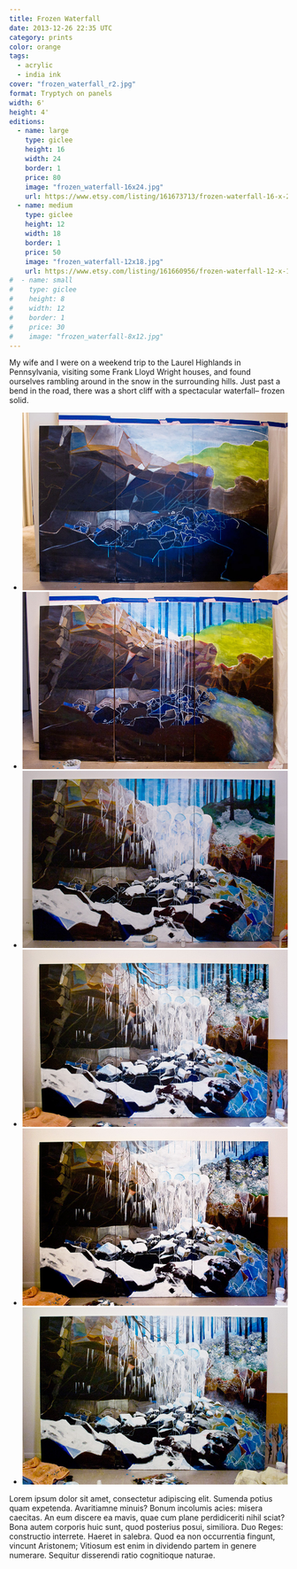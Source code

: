 ```yaml
---
title: Frozen Waterfall
date: 2013-12-26 22:35 UTC
category: prints
color: orange
tags:
  - acrylic
  - india ink
cover: "frozen_waterfall_r2.jpg"
format: Tryptych on panels
width: 6'
height: 4'
editions:
  - name: large
    type: giclee
    height: 16
    width: 24
    border: 1
    price: 80
    image: "frozen_waterfall-16x24.jpg"
    url: https://www.etsy.com/listing/161673713/frozen-waterfall-16-x-24-art-print
  - name: medium
    type: giclee
    height: 12
    width: 18
    border: 1
    price: 50
    image: "frozen_waterfall-12x18.jpg"
    url: https://www.etsy.com/listing/161660956/frozen-waterfall-12-x-18-art-print
#  - name: small
#    type: giclee
#    height: 8
#    width: 12
#    border: 1
#    price: 30
#    image: "frozen_waterfall-8x12.jpg"
---
```


My wife and I were on a weekend trip to the Laurel Highlands in Pennsylvania, visiting some Frank Lloyd Wright houses, and found ourselves rambling around in the snow in the surrounding hills. Just past a bend in the road, there was a short cliff with a spectacular waterfall– frozen solid.

- ![Frozen Waterfall, in-progress](frozen_waterfall/process01.jpg)
- ![Frozen Waterfall, in-progress](frozen_waterfall/process02.jpg)
- ![Frozen Waterfall, in-progress](frozen_waterfall/process03.jpg)
- ![Frozen Waterfall, in-progress](frozen_waterfall/process04.jpg)
- ![Frozen Waterfall, in-progress](frozen_waterfall/process05.jpg)
- ![Frozen Waterfall, in-progress](frozen_waterfall/process06.jpg)

Lorem ipsum dolor sit amet, consectetur adipiscing elit. Sumenda potius quam expetenda. Avaritiamne minuis? Bonum incolumis acies: misera caecitas. An eum discere ea mavis, quae cum plane perdidiceriti nihil sciat? Bona autem corporis huic sunt, quod posterius posui, similiora. Duo Reges: constructio interrete. Haeret in salebra. Quod ea non occurrentia fingunt, vincunt Aristonem; Vitiosum est enim in dividendo partem in genere numerare. Sequitur disserendi ratio cognitioque naturae.

